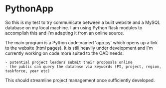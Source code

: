 # PythonApp
So this is my test to try communicate between a built website and a MySQL database on my local machine. 
I am using Python flask modules to accomplish this and I'm adapting it from an online source.

The main program is a Python code named 'app.py' which opens up a link to the website (html pages).
It is still heavily under development and I'm currently working on code more suited to the OAD needs:

    - potential project leaders submit their proposals online
    - the public can query the database via keywords (PI, project, region, taskforce, year etc)
This should streamline project management once sufficiently developed.
